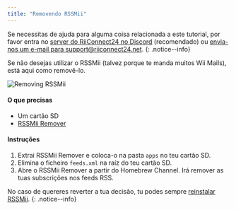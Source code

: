 ```yaml
---
title: "Removendo RSSMii"
---
```


Se necessitas de ajuda para alguma coisa relacionada a este tutorial, por favor entra no [server do RiiConnect24 no Discord](https://discord.gg/b4Y7jfD) (recomendado) ou [envia-nos um e-mail para support@riiconnect24.net](mailto:support@riiconnect24.net).
{: .notice--info}

Se não desejas utilizar o RSSMii (talvez porque te manda muitos Wii Mails), está aqui como removê-lo.

![Removing RSSMii](/images/rssmii-remove.png)

#### O que precisas

* Um cartão SD
* [RSSMii Remover](https://github.com/RiiConnect24/rssmii/releases)

#### Instruções

1. Extrai RSSMii Remover e coloca-o na pasta `apps` no teu cartão SD.
2. Elimina o ficheiro `feeds.xml` na raíz do teu cartão SD.
3. Abre o RSSMii Remover a partir do Homebrew Channel. Irá remover as tuas subscrições nos feeds RSS.

No caso de quereres reverter a tua decisão, tu podes sempre [reinstalar RSSMii](rssmii).
{: .notice--info}
